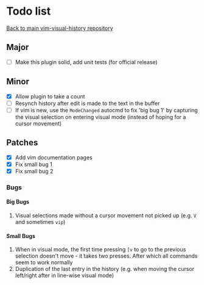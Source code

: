 # Todo list

[Back to main vim-visual-history repository](https://github.com/Matt-A-Bennett/vim-visual-history)

## Major
- [ ] Make this plugin solid, add unit tests (for official release)

## Minor
- [x] Allow plugin to take a count
- [ ] Resynch history after edit is made to the text in the buffer
- [ ] If vim is new, use the `ModeChanged` autocmd to fix 'big bug 1' by
      capturing the visual selection on entering visual mode (instead of hoping
      for a cursor movement)

## Patches
- [x] Add vim documentation pages
- [x] Fix small bug 1
- [x] Fix small bug 2

### Bugs

#### Big Bugs
1. Visual selections made without a cursor movement not picked up (e.g. `V` and
   sometimes `vip`)

#### Small Bugs
1. When in visual mode, the first time pressing `[v` to go to the previous
   selection doesn't move - it takes two presses. After which all commands seem
   to work normally
2. Duplication of the last entry in the history (e.g. when moving the cursor
   left/right after in line-wise visual mode)
